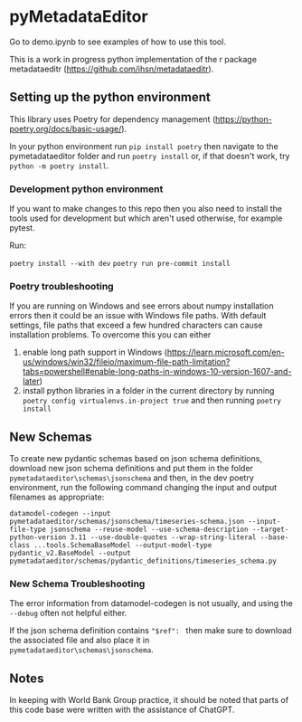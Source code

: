 # pyMetadataEditor

Go to demo.ipynb to see examples of how to use this tool.

This is a work in progress python implementation of the r package metadataeditr (https://github.com/ihsn/metadataeditr).


## Setting up the python environment

This library uses Poetry for dependency management (https://python-poetry.org/docs/basic-usage/).

In your python environment run `pip install poetry` then navigate to the pymetadataeditor folder and run `poetry install` or, if that doesn't work, try `python -m poetry install`.

### Development python environment

If you want to make changes to this repo then you also need to install the tools used for development but which aren't used otherwise, for example pytest.

Run:

`poetry install --with dev`
`poetry run pre-commit install`

### Poetry troubleshooting

If you are running on Windows and see errors about numpy installation errors then it could be an issue with Windows file paths. With default settings, file paths that exceed a few hundred characters can cause installation problems. To overcome this you can either

1) enable long path support in Windows (https://learn.microsoft.com/en-us/windows/win32/fileio/maximum-file-path-limitation?tabs=powershell#enable-long-paths-in-windows-10-version-1607-and-later)
2) install python libraries in a folder in the current directory by running `poetry config virtualenvs.in-project true` and then running `poetry install`

## New Schemas

To create new pydantic schemas based on json schema definitions, download new json schema definitions and put them in the folder `pymetadataeditor\schemas\jsonschema` and then, in the dev poetry environment, run the following command changing the input and output filenames as appropriate:

`datamodel-codegen --input pymetadataeditor/schemas/jsonschema/timeseries-schema.json --input-file-type jsonschema --reuse-model --use-schema-description --target-python-version 3.11 --use-double-quotes --wrap-string-literal --base-class ...tools.SchemaBaseModel --output-model-type pydantic_v2.BaseModel --output pymetadataeditor/schemas/pydantic_definitions/timeseries_schema.py`

### New Schema Troubleshooting

The error information from datamodel-codegen is not usually, and using the `--debug` often not helpful either.

If the json schema definition contains `"$ref": ` then make sure to download the associated file and also place it in `pymetadataeditor\schemas\jsonschema`.

## Notes

In keeping with World Bank Group practice, it should be noted that parts of this code base were written with the assistance of ChatGPT.